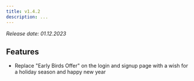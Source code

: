 ```yaml
---
title: v1.4.2
description: ...
---
```


*Release date: 01.12.2023*

## Features
- Replace "Early Birds Offer" on the login and signup page with a wish for a holiday season and happy new year